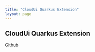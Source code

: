 ```yaml
---
title: "CloudUi Quarkus Extension"
layout: page
---
```


## CloudUi Quarkus Extension




[Github](https://github.com/moewes/cloud-ui-quarkus) 
